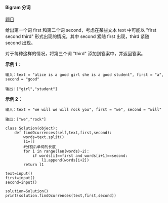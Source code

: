 #### Bigram 分词

[题目](https://leetcode-cn.com/problems/occurrences-after-bigram/)

给出第一个词 first 和第二个词 second，考虑在某些文本 text 中可能以 "first second third" 形式出现的情况，其中 second 紧随 first 出现，third 紧随 second 出现。

对于每种这样的情况，将第三个词 "third" 添加到答案中，并返回答案。

**示例 1**：

```
输入：text = "alice is a good girl she is a good student", first = "a", second = "good"

输出：["girl","student"]
```

**示例 2：**

```
输入：text = "we will we will rock you", first = "we", second = "will"

输出：["we","rock"]
```




```
class Solution(object):
    def findOcurrences(self,text,first,second):
        words=text.split()
        l1=[]
        #分割后单词的长度
        for i in range(len(words)-2):
            if words[i]==first and words[i+1]==second:
                l1.append(words[i+2])
        return l1

text=input()
first=input()
second=input()

solution=Solution()
print(solution.findOcurrences(text,first,second))
```

